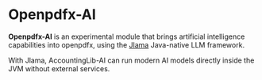 # Openpdfx-AI

**Openpdfx-AI** is an experimental module that brings artificial intelligence capabilities into 
openpdfx,
using the [Jlama](https://github.com/tjake/Jlama) Java-native LLM framework.

With Jlama, AccountingLib-AI can run modern AI models directly inside the JVM without external services. 

  
